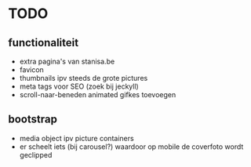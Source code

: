 # TODO

## functionaliteit
* extra pagina's van stanisa.be
* favicon
* thumbnails ipv steeds de grote pictures
* meta tags voor SEO (zoek bij jeckyll)
* scroll-naar-beneden animated gifkes toevoegen

## bootstrap
* media object ipv picture containers
* er scheelt iets (bij carousel?) waardoor op mobile de coverfoto wordt geclipped